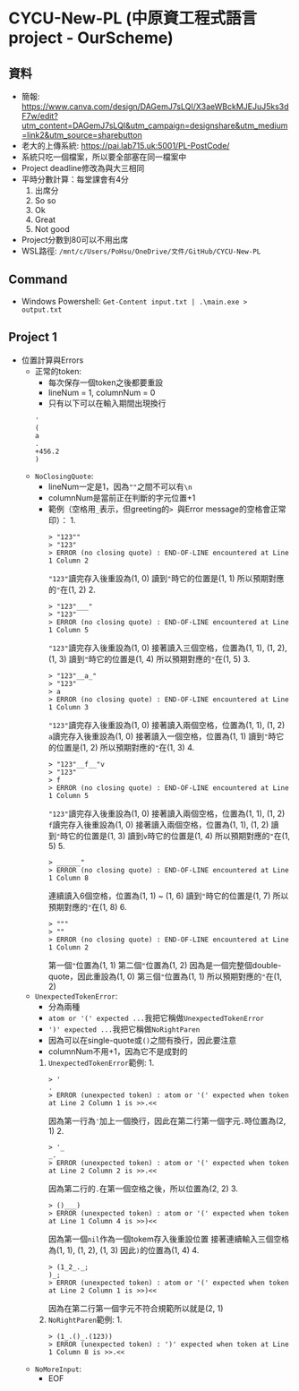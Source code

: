 # CYCU-New-PL (中原資工程式語言project - OurScheme)
## 資料
- 簡報: https://www.canva.com/design/DAGemJ7sLQI/X3aeWBckMJEJuJ5ks3dF7w/edit?utm_content=DAGemJ7sLQI&utm_campaign=designshare&utm_medium=link2&utm_source=sharebutton
- 老大的上傳系統: https://pai.lab715.uk:5001/PL-PostCode/
- 系統只吃一個檔案，所以要全部塞在同一檔案中
- Project deadline修改為與大三相同
- 平時分數計算：每堂課會有4分
    1. 出席分
    2. So so
    3. Ok
    4. Great
    0. Not good
- Project分數到80可以不用出席
- WSL路徑: ```/mnt/c/Users/PoHsu/OneDrive/文件/GitHub/CYCU-New-PL```

## Command
- Windows Powershell: ```Get-Content input.txt | .\main.exe > output.txt```

## Project 1
- 位置計算與Errors
    - 正常的token:
        - 每次保存一個token之後都要重設
        - lineNum = 1, columnNum = 0
        - 只有以下可以在輸入期間出現換行
        ```
        '
        (
        a
        .
        +456.2
        )
        ```
    - ```NoClosingQuote```:
        - lineNum一定是1，因為```""```之間不可以有```\n```
        - columnNum是當前正在判斷的字元位置+1
        - 範例（空格用```_```表示，但greeting的```> ```與Error message的空格會正常印）：
            1.
            ```
            > "123""
            > "123"
            > ERROR (no closing quote) : END-OF-LINE encountered at Line 1 Column 2
            ```
            ```"123"```讀完存入後重設為(1, 0)
            讀到```"```時它的位置是(1, 1)
            所以預期對應的```"```在(1, 2)
            2.
            ```
            > "123"___"
            > "123"
            > ERROR (no closing quote) : END-OF-LINE encountered at Line 1 Column 5
            ```
            ```"123"```讀完存入後重設為(1, 0)
            接著讀入三個空格，位置為(1, 1), (1, 2), (1, 3)
            讀到```"```時它的位置是(1, 4)
            所以預期對應的```"```在(1, 5)
            3.
            ```
            > "123"__a_"
            > "123"
            > a
            > ERROR (no closing quote) : END-OF-LINE encountered at Line 1 Column 3
            ```
            ```"123"```讀完存入後重設為(1, 0)
            接著讀入兩個空格，位置為(1, 1), (1, 2)
            ```a```讀完存入後重設為(1, 0)
            接著讀入一個空格，位置為(1, 1)
            讀到```"```時它的位置是(1, 2)
            所以預期對應的```"```在(1, 3)
            4.
            ```
            > "123"__f__"v
            > "123"
            > f
            > ERROR (no closing quote) : END-OF-LINE encountered at Line 1 Column 5
            ```
            ```"123"```讀完存入後重設為(1, 0)
            接著讀入兩個空格，位置為(1, 1), (1, 2)
            ```f```讀完存入後重設為(1, 0)
            接著讀入兩個空格，位置為(1, 1), (1, 2)
            讀到```"```時它的位置是(1, 3)
            讀到```v```時它的位置是(1, 4)
            所以預期對應的```"```在(1, 5)
            5.
            ```
            > ______"
            > ERROR (no closing quote) : END-OF-LINE encountered at Line 1 Column 8
            ```
            連續讀入6個空格，位置為(1, 1) ~ (1, 6)
            讀到```"```時它的位置是(1, 7)
            所以預期對應的```"```在(1, 8)
            6.
            ```
            > """
            > ""
            > ERROR (no closing quote) : END-OF-LINE encountered at Line 1 Column 2
            ```
            第一個```"```位置為(1, 1)
            第二個```"```位置為(1, 2)
            因為是一個完整個double-quote，因此重設為(1, 0)
            第三個```"```位置為(1, 1)
            所以預期對應的```"```在(1, 2)
    - ```UnexpectedTokenError```:
        - 分為兩種
        - ```atom or '(' expected ...```我把它稱做```UnexpectedTokenError```
        - ```')' expected ...```我把它稱做```NoRightParen```
        - 因為可以在single-quote或```()```之間有換行，因此要注意
        - columnNum不用+1，因為它不是成對的
        1. ```UnexpectedTokenError```範例:
            1.
            ```
            > '
            .
            > ERROR (unexpected token) : atom or '(' expected when token at Line 2 Column 1 is >>.<<
            ```
            因為第一行為```'```加上一個換行，因此在第二行第一個字元```.```時位置為(2, 1)
            2.
            ```
            > '_
            _.
            > ERROR (unexpected token) : atom or '(' expected when token at Line 2 Column 2 is >>.<<
            ```
            因為第二行的```.```在第一個空格之後，所以位置為(2, 2)
            3.
            ```
            > ()___)
            > ERROR (unexpected token) : atom or '(' expected when token at Line 1 Column 4 is >>)<<
            ```
            因為第一個```nil```作為一個tokem存入後重設位置
            接著連續輸入三個空格為(1, 1), (1, 2), (1, 3)
            因此```)```的位置為(1, 4)
            4.
            ```
            > (1_2_._;
            )_;
            > ERROR (unexpected token) : atom or '(' expected when token at Line 2 Column 1 is >>)<<
            ```
            因為在第二行第一個字元不符合規範所以就是(2, 1)
        2. ```NoRightParen```範例:
            1.
            ```
            > (1_.()_.(123))
            > ERROR (unexpected token) : ')' expected when token at Line 1 Column 8 is >>.<<
            ```
    - ```NoMoreInput```:
        - EOF